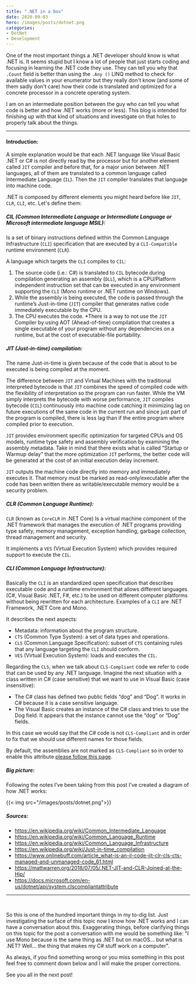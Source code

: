 ```yaml
---
title: ".NET in a box"
date: 2020-09-03
hero: /images/posts/dotnet.png
categories:
- DotNet
- Development
---
```


One of the most important things a .NET developer should know is what .NET is. It seems stupid but I know a lot of people that just starts coding and focusing in learning the .NET code they use. They can tell you why that `.Count` field is better than using the `.Any ()` LINQ method to check for available values in your enumerator but they really don't know (and some of them sadly don't care) how their code is translated and optimized for a concrete processor in a concrete operating system.

I am on an intermediate position between the guy who can tell you what code is better and how .NET works (more or less). This blog is intended for finishing up with that kind of situations and investigate on that holes to properly talk about the things.

---
#### Introduction:

A simple explanation would be that each .NET language like Visual Basic .NET or C# is not directly read by the processor but for another element called `JIT` compiler and before that, for a major union between .NET languages, all of them are translated to a common language called Intermediate Language (`IL`). Then the `JIT` compiler translates that language into machine code.

.NET is composed by different elements you might heard before like `JIT`, `CLR`, `CLI`, etc. Let's define them: 

##### CIL (Common Intermediate Language or Intermediate Language or Microsoft intermediate language MSIL):

Is a set of binary instructions defined within the Common Language Infrastructure (`CLI`) specification that are executed by a `CLI-Compatible` runtime environment (`CLR`).

A language which targets the `CLI` compiles to `CIL`: 

1. The source code (i.e.: C#) is translated to `CIL` bytecode during compilation generating an assembly (`DLL`), which is a CPU/Platform independent instruction set that can be executed in any environment supporting the `CLI` (Mono runtime or .NET runtime on Windows).
2. While the assembly is being executed, the code is passed through the runtime’s Just-in-time (`JIT`) compiler that generates native code immediately executable by the CPU.
3. The CPU executes the code.
*There is a way to not use the `JIT` Compiler by using AOT (Ahead-of-time) compilation that creates a single executable of your program without any dependencies on a runtime, but at the cost of executable-file portability.

##### JIT (Just-in-time) compilation:

The name Just-in-time is given because of the code that is about to be executed is being compiled at the moment.

The difference between `JIT` and Virtual Machines with the traditional interpreted bytecode is that `JIT` combines the speed of compiled code with the flexibility of interpretation so the program can run faster. While the VM simply interprets the bytecode with worse performance, `JIT` compiles bytecode (`CIL`) continuously into machine code catching it minimizing lag on future executions of the same code in the current run and since just part of the program is compiled, there is less lag than if the entire program where compiled prior to execution.

`JIT` provides environment specific optimization for targeted CPUs and OS models, runtime type safety and assembly verification by examining the assembly metadata. Take in mind that there exists what is called “Startup or Warmup delay” that the more optimization `JIT` performs, the better code will be generated at the cost of an initial execution delay increment.

`JIT` outputs the machine code directly into memory and immediately executes it. That memory must be marked as read-only/executable after the code has been written there as writable/executable memory would be a security problem.

##### CLR (Common Language Runtime):

`CLR` (known as `CoreCLR` in .NET Core) Is a virtual machine component of the .NET framework that manages the execution of .NET programs providing type safety, memory management, exception handling, garbage collection, thread management and security.

It implements a `VES` (Virtual Execution System) which provides required support to execute the `CIL`.

##### CLI (Common Language Infrastructure):

Basically the `CLI` is an standardized open specification that describes executable code and a runtime environment that allows different languages (C#, Visual Basic .NET, F#, etc.) to be used on different computer platforms without being rewritten for each architecture. Examples of a `CLI` are .NET Framework, .NET Core and Mono.

It describes the next aspects:
* Metadata: information about the program structure.
* `CTS` (Common Type System): a set of data types and operations.
* `CLS` (Common Language Specification): subset of `CTS` containing rules that any language targeting the `CLI` should conform.
* `VES` (Virtual Execution System): loads and executes the `CIL`.

Regarding the `CLS`, when we talk about `CLS-Compliant` code we refer to code that can be used by any .NET language. Imagine the next situation with a class written in C# (case sensitive) that we want to use in Visual Basic (case insensitive):

* The C# class has defined two public fields “dog” and “Dog”. It works in C# because it is a case sensitive language.
* The Visual Basic creates an instance of the C# class and tries to use the Dog field. It appears that the instance cannot use the “dog” or “Dog” fields.

In this case we would say that the C# code is not `CLS-Compliant` and in order to fix that we should use different names for those fields.

By default, the assemblies are not marked as `CLS-Compliant` so in order to enable this attribute [please follow this page](https://docs.microsoft.com/en-us/dotnet/api/system.clscompliantattribute).

##### Big picture:

Following the notes I’ve been taking from this post I’ve created a diagram of how .NET works:

{{< img src="/images/posts/dotnet.png">}}


##### Sources:
* https://en.wikipedia.org/wiki/Common_Intermediate_Language
* https://en.wikipedia.org/wiki/Common_Language_Runtime
* https://en.wikipedia.org/wiki/Common_Language_Infrastructure
* https://en.wikipedia.org/wiki/Just-in-time_compilation
* https://www.onlinebuff.com/article_what-is-an-il-code-jit-clr-cls-cts-managed-and-unmanaged-code_61.html
* https://mattwarren.org/2018/07/05/.NET-JIT-and-CLR-Joined-at-the-Hip/
* https://docs.microsoft.com/en-us/dotnet/api/system.clscompliantattribute

---
<br />

So this is one of the hundred important things in my to-dig list. Just investigating the surface of this topic now I know how .NET works and I can have a conversation about this. Exaggerating things, before clarifying things on this topic for the post a conversation with me would be something like: "I use Mono because is the same thing as .NET but on macOS... but what is .NET? Well... the thing that makes my C# stuff work on a computer".

As always, if you find something wrong or you miss something in this post feel free to comment down below and I will make the proper corrections.

See you all in the next post!